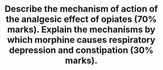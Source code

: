 ---
title: "Describe the mechanism of action of the analgesic effect of opiates (70% marks). Explain the mechanisms by which morphine causes respiratory depression and constipation (30% marks)."
entityType: SAQ
exam: PEX
college: CICM
year: 2010
sitting: A
question: 24
passRate: 30
lo:
- "[[G2d]]"
- "[[G2b]]"
EC_expectedDomains:
- "For a good answer candidates were expected to mention that opiate agonists produce analgesia by binding to Mu receptors (which are G protein coupled) in the central and peripheral nervous system and spinal cord and their cellular mechanism of action eg presynaptic neurone - close voltage gated Ca channels and prevent neurotransmitter release and post synaptic neurone hyperpolarise and inhibit post synaptic neurone."
- "Mechanism of respiratory depression is mediated via mu receptor. It occurs at normal analgesic doses, and decreases the chemosensitivity of the respiratory centre to PaCO2."
- "Mechanism of constipation results from increased tone and decreased motility of the GIT via action on visceral smooth muscle mediated by intramural nerve plexus and all three opioid receptors."
EC_extraCredit:
- "The fact that opiates also affect emotional side of pain and cause euphoria which may help with pain perception was often omitted."
EC_errorsCommon:
- "This was a multi-part question, for which many candidates failed to apportion their time as indicated by the question."
- "Many candidates had poor organisation and poor knowledge of all aspects of this question."
resources:
- "Pharmacology, Rang and Dale pgs 600-601"
- "Basic and Clinical Pharmacology, Katzung pg 492"
---